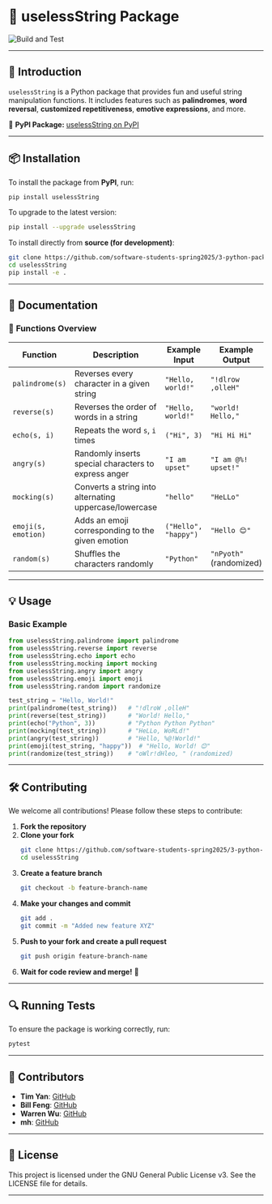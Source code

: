 # 🚀 uselessString Package  


![Build and Test](https://github.com/software-students-spring2025/3-python-package-goodgood/actions/workflows/build.yml/badge.svg)

---

## 📌 Introduction  
`uselessString` is a Python package that provides fun and useful string manipulation functions. It includes features such as **palindromes**, **word reversal**, **customized repetitiveness**, **emotive expressions**, and more.  

🔗 **PyPI Package:** [uselessString on PyPI](https://pypi.org/project/uselessString/1.0.2/)  

---

## 📦 Installation  

To install the package from **PyPI**, run:  
```bash
pip install uselessString
```

To upgrade to the latest version:  
```bash
pip install --upgrade uselessString
```

To install directly from **source (for development)**:  
```bash
git clone https://github.com/software-students-spring2025/3-python-package-goodgood.git
cd uselessString
pip install -e .
```

---

## 📖 Documentation  

### 🔹 **Functions Overview**  

| Function | Description | Example Input | Example Output |
|----------|-------------|---------------|---------------|
| `palindrome(s)` | Reverses every character in a given string | `"Hello, world!"` | `"!dlrow ,olleH"` |
| `reverse(s)` | Reverses the order of words in a string | `"Hello, world!"` | `"world! Hello,"` |
| `echo(s, i)` | Repeats the word `s`, `i` times | `("Hi", 3)` | `"Hi Hi Hi"` |
| `angry(s)` | Randomly inserts special characters to express anger | `"I am upset"` | `"I am @%! upset!"` |
| `mocking(s)` | Converts a string into alternating uppercase/lowercase | `"hello"` | `"HeLLo"` |
| `emoji(s, emotion)` | Adds an emoji corresponding to the given emotion | `("Hello", "happy")` | `"Hello 😊"` |
| `random(s)` | Shuffles the characters randomly | `"Python"` | `"nPyoth"` (randomized) |

---

## 💡 Usage  

### **Basic Example**
```python
from uselessString.palindrome import palindrome
from uselessString.reverse import reverse
from uselessString.echo import echo
from uselessString.mocking import mocking
from uselessString.angry import angry
from uselessString.emoji import emoji
from uselessString.random import randomize

test_string = "Hello, World!"
print(palindrome(test_string))   # "!dlroW ,olleH"
print(reverse(test_string))      # "World! Hello,"
print(echo("Python", 3))         # "Python Python Python"
print(mocking(test_string))      # "HeLLo, WoRLd!"
print(angry(test_string))        # "Hello, %@!World!"
print(emoji(test_string, "happy"))  # "Hello, World! 😊"
print(randomize(test_string))    # "oWlr!dHleo, " (randomized)
```

---

## 🛠️ Contributing  

We welcome all contributions! Please follow these steps to contribute:  

1. **Fork the repository**  
2. **Clone your fork**  
   ```bash
   git clone https://github.com/software-students-spring2025/3-python-package-goodgood.git
   cd uselessString
   ```
3. **Create a feature branch**  
   ```bash
   git checkout -b feature-branch-name
   ```
4. **Make your changes and commit**  
   ```bash
   git add .
   git commit -m "Added new feature XYZ"
   ```
5. **Push to your fork and create a pull request**  
   ```bash
   git push origin feature-branch-name
   ```
6. **Wait for code review and merge!** 🎉  

---

## 🔍 Running Tests  

To ensure the package is working correctly, run:  
```bash
pytest
```

---

## 👥 Contributors  
- **Tim Yan**: [GitHub](https://github.com/T1mmmmm)  
- **Bill Feng**: [GitHub](https://github.com/BillBBle)  
- **Warren Wu**: [GitHub](https://github.com/W0rren12)  
- **mh**: [GitHub](https://github.com/mh6355)  

---

## 📜 License  
This project is licensed under the GNU General Public License v3. See the LICENSE file for details.

---
